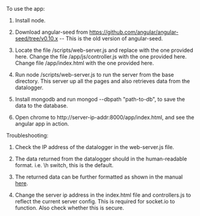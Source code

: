 To use the app:

1. Install node. 
  
2. Download angular-seed from https://github.com/angular/angular-seed/tree/v0.10.x  -- This is the old version of angular-seed.     

3. Locate the file /scripts/web-server.js and replace with the one provided here. Change the file /app/js/controller.js with the one provided here. Change file /app/index.html with the one provided here.


4. Run node /scripts/web-server.js to run the server from the base directory. This server up all the pages and also retrieves data from the datalogger. 

5. Install mongodb and run mongod --dbpath "path-to-db", to save the data to the database. 

6. Open chrome to http://server-ip-addr:8000/app/index.html, and see the angular app in action. 

Troubleshooting: 


1. Check the IP address of the datalogger in the web-server.js file. 

2. The data returned from the datalogger should in the human-readable format. i.e. \h switch, this is the default. 

3. The returned data can be further formatted as shown in the manual [here](https://drive.google.com/file/d/0B9fbkDTtTJfSdk5GdW9YZ2l5VVE/edit?usp=sharing).

4. Change the server ip address in the index.html file and controllers.js to reflect the current server config. This is required for socket.io to function. Also check whether this is secure. 






